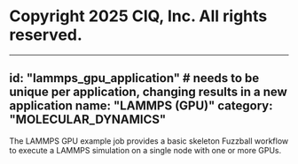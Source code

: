 # Copyright 2025 CIQ, Inc. All rights reserved.
---
id: "lammps_gpu_application" # needs to be **unique** per application, changing results in a new application
name: "LAMMPS (GPU)"
category: "MOLECULAR_DYNAMICS"
---
The LAMMPS GPU example job provides a basic skeleton Fuzzball workflow to execute a LAMMPS simulation on a single node with one or more GPUs.
